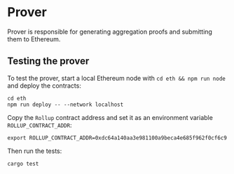 # Prover

Prover is responsible for generating aggregation proofs and submitting them to Ethereum.

## Testing the prover

To test the prover, start a local Ethereum node with `cd eth && npm run node` and deploy the contracts:

```
cd eth
npm run deploy -- --network localhost
```

Copy the `Rollup` contract address and set it as an environment variable `ROLLUP_CONTRACT_ADDR`:

```
export ROLLUP_CONTRACT_ADDR=0xdc64a140aa3e981100a9beca4e685f962f0cf6c9
```

Then run the tests:

```
cargo test
```


